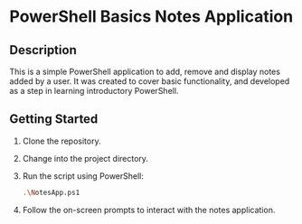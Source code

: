 # PowerShell Basics Notes Application

## Description

This is a simple PowerShell application to add, remove and display notes added by a user. It was created to cover basic functionality, and developed as a step in learning introductory PowerShell.

## Getting Started

1. Clone the repository.

2. Change into the project directory.

3. Run the script using PowerShell:

   ```sh
   .\NotesApp.ps1
   ```

4. Follow the on-screen prompts to interact with the notes application.

